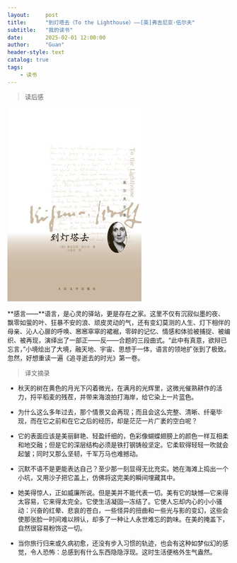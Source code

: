 ```yaml
---
layout:     post
title:      "到灯塔去（To the Lighthouse）——[英]弗吉尼亚·伍尔夫"
subtitle:   "我的读书"
date:       2025-02-01 12:00:00
author:     "Guan"
header-style: text
catalog: true
tags:
    - 读书
---
```


> 读后感

![To the lighthouse](/img/reading/lighthouse.jpg)

  **感言——**语言，是心灵的驿站，更是存在之家。这里不仅有沉寂似墨的夜、飘零如萤的叶、狂暴不安的浪、顽皮灵动的气，还有变幻莫测的人生、灯下相伴的母亲、沁人心扉的呼唤、窸窸窣窣的裙裾，零碎的记忆、情感和体验被捕捉、被编织、被再现，演绎出了一部正——反——合题的三段曲式。“此中有真意，欲辩已忘言，”小境绘出了大境，融天地、宇宙、思想于一体，语言的领地扩张到了极致。忽然，好想重读一遍《追寻逝去的时光》第一卷。

> 译文摘录

- 秋天的树在黄色的月光下闪着微光，在满月的光辉里，这微光催熟耕作的活力，捋平稻麦的残茬，并带来海浪拍打海岸，给它染上一片蓝色。

- 为什么这么多年过去，那个情景又会再现；而且会这么完整、清晰、纤毫毕现，而在它之前和在它之后的经历，却是茫茫一片广袤的空白呢？

- 它的表面应该是美丽鲜艳、轻盈纤细的，色彩像蝴蝶翅膀上的颜色一样互相柔和地交融；但是它的深层结构必须是铁打钢铸般坚定。它柔软得轻轻一吹就会起皱；同时又那么坚韧，千军万马也难撼动。

- 沉默不语不是更能表达自己？至少那一刻显得无比充实。她在海滩上捣出一个小坑，又用沙子把它盖上，仿佛将这完美的瞬间埋藏其中。

- 她美得惊人，正如威廉所说。但是美并不能代表一切。美有它的缺憾—它来得太容易，它来得太完全。它使生活凝固—冻结了。它使人忘却内心的小小骚动：兴奋的红晕、悲哀的苍白，一些怪异的扭曲和一些光与影的变幻，这些会使那张脸一时间难以辨认，却多了一种让人永世难忘的韵味。在美的掩盖下，自然很容易粉饰这一切。

- 当你旅行归来或久病初愈，还没有步入习惯的轨迹，也会有这种如梦似幻的感觉，令人恐怖：总感到有什么东西隐隐浮现。这时生活便格外生气盎然。

